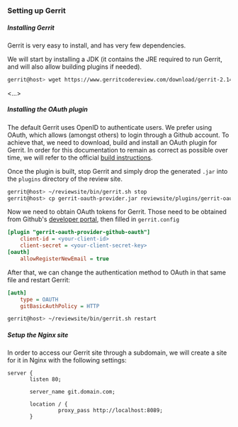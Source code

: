 ### Setting up Gerrit

##### Installing Gerrit
Gerrit is very easy to install, and has very few dependencies.

We will start by installing a JDK (it contains the JRE required to run Gerrit, and will also allow building plugins if needed).

```bash
gerrit@host> wget https://www.gerritcodereview.com/download/gerrit-2.14.1.war -O gerrit.war
```
<...>

##### Installing the OAuth plugin
The default Gerrit uses OpenID to authenticate users. We prefer using OAuth, which allows (amongst others) to login through a Github account.
To achieve that, we need to download, build and install an OAuth plugin for Gerrit.
In order for this documentation to remain as correct as possible over time, we will refer to the official [build instructions](https://github.com/davido/gerrit-oauth-provider).

Once the plugin is built, stop Gerrit and simply drop the generated `.jar` into the `plugins` directory of the review site.
```bash
gerrit@host> ~/reviewsite/bin/gerrit.sh stop
gerrit@host> cp gerrit-oauth-provider.jar reviewsite/plugins/gerrit-oauth-provider.jar
```

Now we need to obtain OAuth tokens for Gerrit. Those need to be obtained from Github's [developer portal](https://github.com/settings/developers), then filled in ```gerrit.config```

```ini
[plugin "gerrit-oauth-provider-github-oauth"]
	client-id = <your-client-id>
	client-secret = <your-client-secret-key>
[oauth]
	allowRegisterNewEmail = true
```

After that, we can change the authentication method to OAuth in that same file and restart Gerrit:
```ini
[auth]
	type = OAUTH
	gitBasicAuthPolicy = HTTP
```

```bash
gerrit@host> ~/reviewsite/bin/gerrit.sh restart
```

##### Setup the Nginx site
In order to access our Gerrit site through a subdomain, we will create a site for it in Nginx with the following settings:

```
server {
       listen 80;

       server_name git.domain.com;

       location / {
                proxy_pass http://localhost:8089;
       }
```